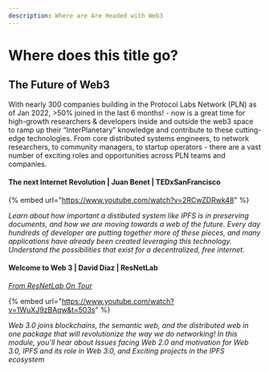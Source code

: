 ```yaml
---
description: Where are Are Headed with Web3
---
```


# Where does this title go?

## The Future of Web3

With nearly 300 companies building in the Protocol Labs Network (PLN) as of Jan 2022, >50% joined in the last 6 months! - now is a great time for high-growth researchers & developers inside and outside the web3 space to ramp up their “InterPlanetary” knowledge and contribute to these cutting-edge technologies. From core distributed systems engineers, to network researchers, to community managers, to startup operators - there are a vast number of exciting roles and opportunities across PLN teams and companies.

#### The next Internet Revolution | Juan Benet | TEDxSanFrancisco

{% embed url="https://www.youtube.com/watch?v=2RCwZDRwk48" %}

_Learn about how important a distibuted system like IPFS is in preserving documents, and how we are moving towards a web of the future. Every day hundreds of developer are putting together more of these pieces, and many applications have already been created leveraging this technology. Understand the possibilities that exist for a decentralized, free internet._

#### Welcome to Web 3 | David Diaz | ResNetLab
_[From ResNetLab On Tour](https://research.protocol.ai/tutorials/resnetlab-on-tour/welcome-to-web-3/)_

{% embed url="https://www.youtube.com/watch?v=1WuXJ9zBAqw&t=503s" %}

_Web 3.0 joins blockchains, the semantic web, and the distributed web in one package that will revolutionize the way we do networking! In this module, you’ll hear about Issues facing Web 2.0 and motivation for Web 3.0, IPFS and its role in Web 3.0, and Exciting projects in the IPFS ecosystem_
